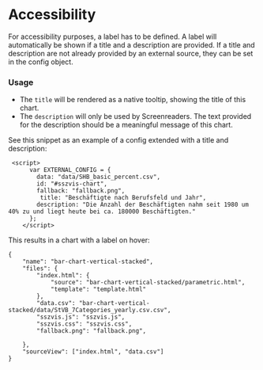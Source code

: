 # Accessibility

For accessibility purposes, a label has to be defined. A label will automatically be shown if a title and a description are provided. If a title and description are not already provided by an external source, they can be set in the config object.

### Usage

- The `title` will be rendered as a native tooltip, showing the title of this chart.
- The `description` will only be used by Screenreaders. The text provided for the description should be a meaningful message of this chart.

See this snippet as an example of a config extended with a title and description:

```
 <script>
      var EXTERNAL_CONFIG = {
        data: "data/SHB_basic_percent.csv",
        id: "#sszvis-chart",
        fallback: "fallback.png",
         title: "Beschäftigte nach Berufsfeld und Jahr",
        description: "Die Anzahl der Beschäftigten nahm seit 1980 um 40% zu und liegt heute bei ca. 180000 Beschäftigten."
      };
    </script>
```

This results in a chart with a label on hover:

```project
{
    "name": "bar-chart-vertical-stacked",
    "files": {
        "index.html": {
            "source": "bar-chart-vertical-stacked/parametric.html",
            "template": "template.html"
        },
        "data.csv": "bar-chart-vertical-stacked/data/StVB_7Categories_yearly.csv.csv",
        "sszvis.js": "sszvis.js",
        "sszvis.css": "sszvis.css",
        "fallback.png": "fallback.png",

    },
    "sourceView": ["index.html", "data.csv"]
}
```
